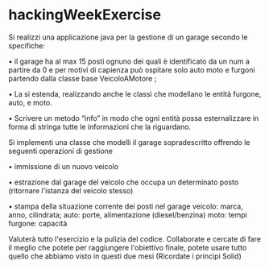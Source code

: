 # hackingWeekExercise

Si realizzi una applicazione java per la gestione di un garage secondo le specifiche:

• il garage ha al max 15 posti ognuno dei quali è identificato da un num a partire da 0 e per motivi di capienza può ospitare solo auto moto e furgoni partendo dalla classe base VeicoloAMotore ;

• La si estenda, realizzando anche le classi che modellano le entità furgone, auto, e moto.

• Scrivere un metodo “info” in modo che ogni entità possa esternalizzare in forma di stringa tutte le
informazioni che la riguardano.


Si implementi una classe che modelli il garage sopradescritto offrendo le seguenti operazioni di gestione

• immissione di un nuovo veicolo

• estrazione dal garage del veicolo che occupa un determinato posto (ritornare l'istanza del veicolo
stesso)

• stampa della situazione corrente dei posti nel garage veicolo: marca, anno, cilindrata;
auto: porte,
alimentazione (diesel/benzina)
moto: tempi furgone: capacità


Valuterà tutto l'esercizio e la pulizia del codice. Collaborate e cercate di fare il meglio che potete per raggiungere l'obiettivo finale, potete usare tutto quello che abbiamo visto in questi due mesi (Ricordate i principi Solid)
